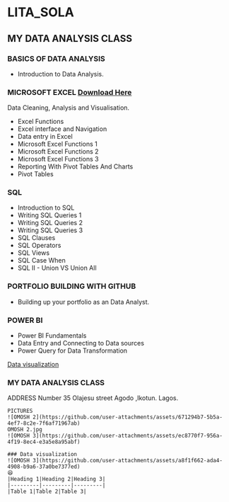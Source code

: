 # LITA_SOLA

## MY DATA ANALYSIS CLASS 

### BASICS OF DATA ANALYSIS
- Introduction to Data Analysis.

### MICROSOFT EXCEL [Download Here](https://www.microsoft.com)
Data Cleaning, Analysis and Visualisation.
- Excel Functions
- Excel interface and Navigation
- Data entry in Excel
- Microsoft Excel Functions 1
- Microsoft Excel Functions 2
- Microsoft Excel Functions 3
- Reporting With Pivot Tables And Charts
- Pivot Tables

### SQL
- Introduction to SQL
- Writing SQL Queries 1
- Writing SQL Queries 2
- Writing SQL Queries 3
- SQL Clauses
- SQL Operators
- SQL Views
- SQL Case When
- SQL II - Union VS Union All

### PORTFOLIO BUILDING WITH GITHUB
- Building up your portfolio as an Data Analyst.

### POWER BI
- Power BI Fundamentals
- Data Entry and Connecting to Data sources
- Power Query for Data Transformation


[Data visualization](#data-visualization)

### MY DATA ANALYSIS CLASS
ADDRESS  Number 35 Olajesu street Agodo ,Ikotun. Lagos.
```
PICTURES
![OMOSH 2](https://github.com/user-attachments/assets/671294b7-5b5a-4ef7-8c2e-7f6af71967ab)
OMOSH 2.jpg
![OMOSH 3](https://github.com/user-attachments/assets/ec8770f7-956a-4f19-8ec4-e3a5e8a95abf)

### Data visualization
![OMOSH 3](https://github.com/user-attachments/assets/a8f1f662-ada4-4908-b9a6-37a0be7377ed)
😆
|Heading 1|Heading 2|Heading 3|
|---------|---------|---------|
|Table 1|Table 2|Table 3|

